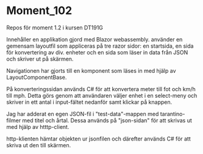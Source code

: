 # Moment_102
Repos för moment 1.2 i kursen DT191G

Innehåller en applikation gjord med Blazor webassembly.
använder en gemensam layoutfil som appliceras på tre razor sidor:
en startsida, en sida för konvertering av div. enheter och en sida som läser in data från JSON och skriver ut på skärmen.

Navigationen har gjorts till en komponent som läses in med hjälp av LayoutComponentBase. 

På konverteringssidan används C# för att konvertera meter till fot och km/h till mph. Detta görs genom att användaren väljer enhet i en select-meny och skriver in ett antal i input-fältet nedanför samt klickar på knappen. 

Jag har adderat en egen JSON-fil i "test-data"-mappen med tarantino-filmer med titel och årtal. Dessa används på "json-sidan" för att skrivas ut med hjälp av htttp-client.

http-klienten hämtar objekten ur jsonfilen och därefter används C# för att skriva ut den till skärmen. 

